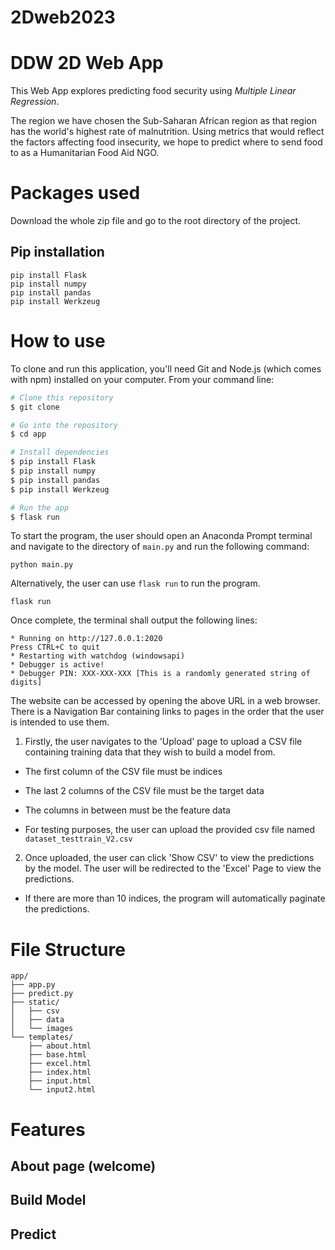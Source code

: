 # 2Dweb2023
# DDW 2D Web App

  

This Web App explores predicting food security using *Multiple Linear Regression*.

  

The region we have chosen the Sub-Saharan African region as that region has the world's highest rate of malnutrition. Using metrics that would reflect the factors affecting food insecurity, we hope to predict where to send food to as a Humanitarian Food Aid NGO.

  

# Packages used

Download the whole zip file and go to the root directory of the project.

  

## Pip installation

```
pip install Flask
pip install numpy
pip install pandas
pip install Werkzeug
```

  

# How to use

To clone and run this application, you'll need Git and Node.js (which comes with npm) installed on your computer. From your command line:

```bash
# Clone this repository
$ git clone 

# Go into the repository
$ cd app

# Install dependencies
$ pip install Flask
$ pip install numpy
$ pip install pandas
$ pip install Werkzeug

# Run the app
$ flask run
```

To start the program, the user should open an Anaconda Prompt terminal and navigate to the directory of `main.py` and run the following command:


```
python main.py
```

Alternatively, the user can use `flask run` to run the program.

  

```
flask run
```
Once complete, the terminal shall output the following lines:
```
* Running on http://127.0.0.1:2020
Press CTRL+C to quit
* Restarting with watchdog (windowsapi)
* Debugger is active!
* Debugger PIN: XXX-XXX-XXX [This is a randomly generated string of digits]
```

The website can be accessed by opening the above URL in a web browser. There is a Navigation Bar containing links to pages in the order that the user is intended to use them.

1. Firstly, the user navigates to the 'Upload' page to upload a CSV file containing training data that they wish to build a model from.

- The first column of the CSV file must be indices

- The last 2 columns of the CSV file must be the target data

- The columns in between must be the feature data

- For testing purposes, the user can upload the provided csv file named `dataset_testtrain_V2.csv`

2. Once uploaded, the user can click 'Show CSV' to view the predictions by the model. The user will be redirected to the 'Excel' Page to view the predictions.

- If there are more than 10 indices, the program will automatically paginate the predictions.
 
  

# File Structure

```  
app/
├── app.py
├── predict.py
├── static/
│   ├── csv
│   ├── data
│   └── images
└── templates/
	├── about.html
	├── base.html
	├── excel.html
	├── index.html	
	├── input.html
	└── input2.html
```

  

# Features

  
  
  

## About page (welcome)

  

## Build Model

  

## Predict
